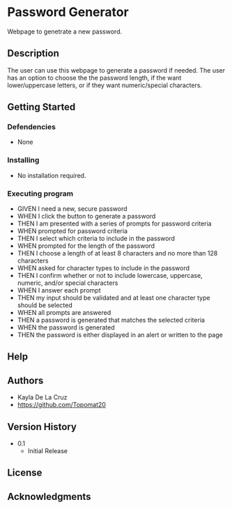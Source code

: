 # Password Generator
Webpage to genetrate a new password.
## Description
The user can use this webpage to generate a password if needed. The user has an option to choose the the password length, if the want lower/uppercase letters, or if they want numeric/special characters.
## Getting Started
### Defendencies
* None
### Installing
* No installation required.
### Executing program
* GIVEN I need a new, secure password
* WHEN I click the button to generate a password
* THEN I am presented with a series of prompts for password criteria
* WHEN prompted for password criteria
* THEN I select which criteria to include in the password
* WHEN prompted for the length of the password
* THEN I choose a length of at least 8 characters and no more than 128 characters
* WHEN asked for character types to include in the password
* THEN I confirm whether or not to include lowercase, uppercase, numeric, and/or special characters
* WHEN I answer each prompt
* THEN my input should be validated and at least one character type should be selected
* WHEN all prompts are answered
* THEN a password is generated that matches the selected criteria
* WHEN the password is generated
* THEN the password is either displayed in an alert or written to the page
## Help

## Authors
* Kayla De La Cruz
* https://github.com/Topomat20
## Version History
* 0.1
    * Initial Release
## License

## Acknowledgments